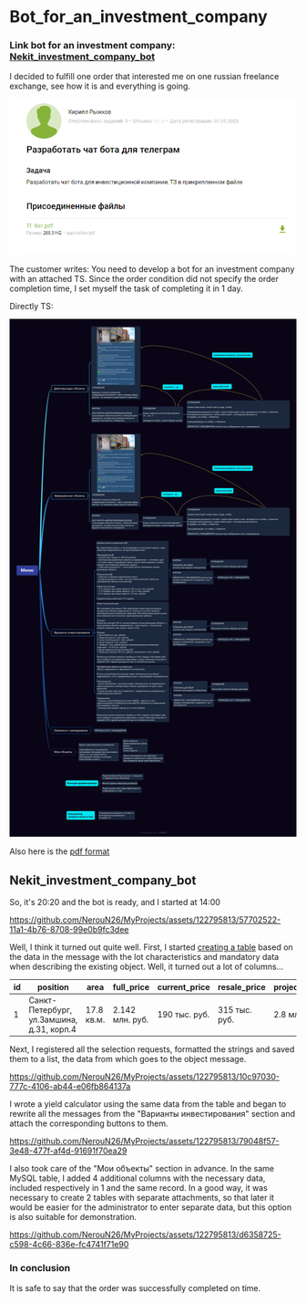 # Bot_for_an_investment_company
### Link bot for an investment company: [Nekit_investment_company_bot](http://t.me/Nekit_investment_company_bot)

I decided to fulfill one order that interested me on one russian freelance exchange, see how it is and everything is going.

![order](order.png)

The customer writes: You need to develop a bot for an investment company with an attached TS.
Since the order condition did not specify the order completion time, I set myself the task of completing it in 1 day.

Directly TS:

![TS](TS_on_the_bot.jpg)

Also here is the [pdf format](TS_on_the_bot.pdf)

## Nekit_investment_company_bot

So, it's 20:20 and the bot is ready, and I started at 14:00

https://github.com/NerouN26/MyProjects/assets/122795813/57702522-11a1-4b76-8708-99e0b9fc3dee

Well, I think it turned out quite well. First, I started [creating a table](create_table_Invest_comp.sql) based on the data in the message with the lot characteristics and mandatory data when describing the existing object. Well, it turned out a lot of columns...

| id | position                                  | area       | full_price      | current_price | resale_price  | projected_price_no_repair | projected_price_whith_repair | planned_profitability | yearly | implementation_period | amount_of_attraction     | iden   | summa   | opisanie                     | status  |
----|-------------------------------------------|------------|-----------------|---------------|---------------|---------------------------|------------------------------|-----------------------|--------|-----------------------|--------------------------|--------|---------|------------------------------|---------|
|  1 | Cанкт-Петербург, ул.Замшина, д.31, корп.4 | 17.8 кв.м. | 2.142 млн. руб. | 190 тыс. руб. | 315 тыс. руб. | 2.8 млн. руб.             | 3.2 млн. руб.                | 20-24%                | 36-41% | 3-4 мес.              | от 0.3 до 1.15 млн. руб. | Nikita | 1000000 | помещение площадью 17,8 кв.м | нежилое |

Next, I registered all the selection requests, formatted the strings and saved them to a list, the data from which goes to the object message.

https://github.com/NerouN26/MyProjects/assets/122795813/10c97030-777c-4106-ab44-e06fb864137a

I wrote a yield calculator using the same data from the table and began to rewrite all the messages from the "Варианты инвестирования" section and attach the corresponding buttons to them.

https://github.com/NerouN26/MyProjects/assets/122795813/79048f57-3e48-477f-af4d-91691f70ea29

I also took care of the "Мои объекты" section in advance. In the same MySQL table, I added 4 additional columns with the necessary data, included respectively in 1 and the same record. In a good way, it was necessary to create 2 tables with separate attachments, so that later it would be easier for the administrator to enter separate data, but this option is also suitable for demonstration.

https://github.com/NerouN26/MyProjects/assets/122795813/d6358725-c598-4c66-836e-fc4741f71e90

### In conclusion
It is safe to say that the order was successfully completed on time.
